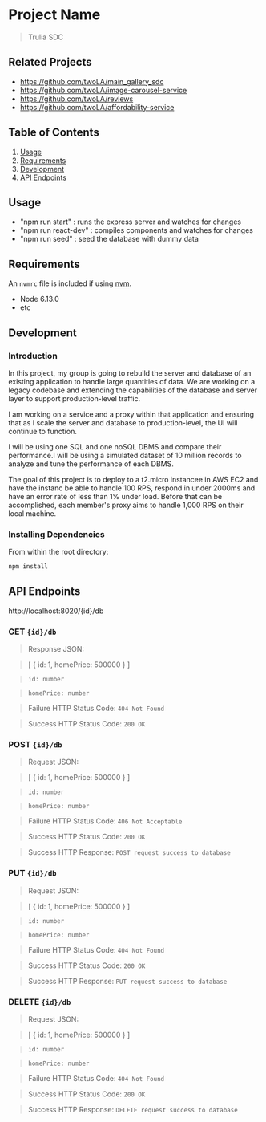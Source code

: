 # Project Name

> Trulia SDC

## Related Projects

  - https://github.com/twoLA/main_gallery_sdc
  - https://github.com/twoLA/image-carousel-service
  - https://github.com/twoLA/reviews
  - https://github.com/twoLA/affordability-service

## Table of Contents

1. [Usage](#Usage)
1. [Requirements](#requirements)
1. [Development](#development)
1. [API Endpoints](#APIendpoints)

## Usage

- "npm run start" : runs the express server and watches for changes
- "npm run react-dev" : compiles components and watches for changes
- "npm run seed" : seed the database with dummy data

## Requirements

An `nvmrc` file is included if using [nvm](https://github.com/creationix/nvm).

- Node 6.13.0
- etc

## Development

### Introduction

In this project, my group is going to rebuild the server and database of an existing application to handle large quantities of data. We are working on a legacy codebase and extending the capabilities of the database and server layer to support production-level traffic.

I am working on a service and a proxy within that application and ensuring that as I scale the server and database to production-level, the UI will continue to function.

I will be using one SQL and one noSQL DBMS and compare their performance.I will be using a simulated dataset of 10 million records to analyze and tune the performance of each DBMS.

The goal of this project is to deploy to a t2.micro instancee in AWS EC2 and have the instanc be able to handle 100 RPS, respond in under 2000ms and have an error rate of less than 1% under load. Before that can be accomplished, each member's proxy aims to handle 1,000 RPS on their local machine.

### Installing Dependencies

From within the root directory:

```sh
npm install
```
## API Endpoints

http://localhost:8020/{id}/db

### GET `{id}/db`

> Response JSON:

> [ { id: 1, homePrice: 500000 } ]

> `id: number`

> `homePrice: number`

> Failure HTTP Status Code: `404 Not Found`

> Success HTTP Status Code: `200 OK`

### POST `{id}/db`

> Request JSON:

> [ { id: 1, homePrice: 500000 } ]

> `id: number`

> `homePrice: number`

> Failure HTTP Status Code: `406 Not Acceptable`

> Success HTTP Status Code: `200 OK`

> Success HTTP Response: `POST request success to database`

### PUT `{id}/db`

> Request JSON:

> [ { id: 1, homePrice: 500000 } ]

> `id: number`

> `homePrice: number`

> Failure HTTP Status Code: `404 Not Found`

> Success HTTP Status Code: `200 OK`

> Success HTTP Response: `PUT request success to database`

### DELETE `{id}/db`

> Request JSON:

> [ { id: 1, homePrice: 500000 } ]

> `id: number`

> `homePrice: number`

> Failure HTTP Status Code: `404 Not Found`

> Success HTTP Status Code: `200 OK`

> Success HTTP Response: `DELETE request success to database`